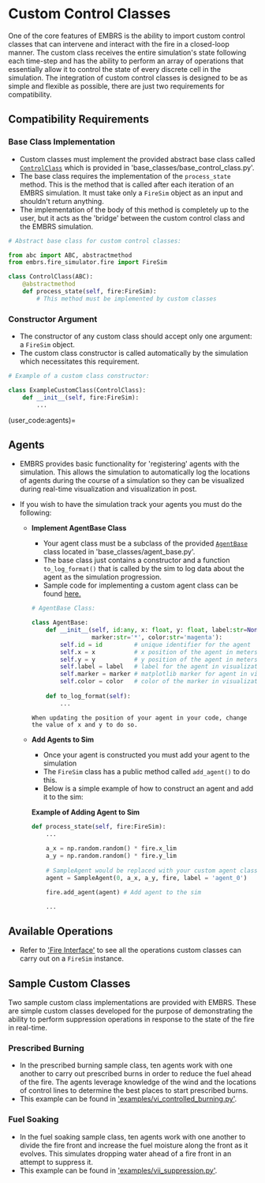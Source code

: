# Custom Control Classes
One of the core features of EMBRS is the ability to import custom control classes that can intervene and interact with the fire in a closed-loop manner. The custom class receives the entire simulation's state following each time-step and has the ability to perform an array of operations that essentially allow it to control the state of every discrete cell in the simulation. The integration of custom control classes is designed to be as simple and flexible as possible, there are just two requirements for compatibility.

## Compatibility Requirements

### Base Class Implementation

- Custom classes must implement the provided abstract base class called [`ControlClass`](./_autosummary/base_classes.control_base.rst) which is provided in 'base_classes/base_control_class.py'.
- The base class requires the implementation of the `process_state` method. This is the method that is called after each iteration of an EMBRS simulation. It must take only a `FireSim` object as an input and shouldn't return anything.
- The implementation of the body of this method is completely up to the user, but it acts as the 'bridge' between the custom control class and the EMBRS simulation.


```python
# Abstract base class for custom control classes:

from abc import ABC, abstractmethod
from embrs.fire_simulator.fire import FireSim

class ControlClass(ABC):
    @abstractmethod
    def process_state(self, fire:FireSim):
        # This method must be implemented by custom classes

```

### Constructor Argument
- The constructor of any custom class should accept only one argument: a `FireSim` object.
- The custom class constructor is called automatically by the simulation which necessitates this requirement.

```python
# Example of a custom class constructor:

class ExampleCustomClass(ControlClass):
    def __init__(self, fire:FireSim):
        ...
```

(user_code:agents)=
## Agents
- EMBRS provides basic functionality for 'registering' agents with the simulation. This allows the simulation to automatically log the locations of agents during the course of a simulation so they can be visualized during real-time visualization and visualization in post.
- If you wish to have the simulation track your agents you must do the following:

    - **Implement AgentBase Class**
        - Your agent class must be a subclass of the provided [`AgentBase`](./_autosummary/base_classes.agent_base.rst) class located in 'base_classes/agent_base.py'. 
        - The base class just contains a constructor and a function `to_log_format()` that is called by the sim to log data about the agent as the simulation progression.
        - Sample code for implementing a custom agent class can be found [here.](examples:sample_agent)

        ```python
        # AgentBase Class:

        class AgentBase:
            def __init__(self, id:any, x: float, y: float, label:str=None,
                         marker:str='*', color:str='magenta'):
                self.id = id         # unique identifier for the agent
                self.x = x           # x position of the agent in meters
                self.y = y           # y position of the agent in meters
                self.label = label   # label for the agent in visualizations
                self.marker = marker # matplotlib marker for agent in visualizations
                self.color = color   # color of the marker in visualizations
            
            def to_log_format(self):
                ...

        ```
        
        ```{note}
      When updating the position of your agent in your code, change the value of x and y to do so.
        ```

    - **Add Agents to Sim**
        - Once your agent is constructed you must add your agent to the simulation
        - The `FireSim` class has a public method called `add_agent()` to do this.
        - Below is a simple example of how to construct an agent and add it to the sim:

        **Example of Adding Agent to Sim**
        ```python
        def process_state(self, fire:FireSim):
            ...            
            
            a_x = np.random.random() * fire.x_lim
            a_y = np.random.random() * fire.y_lim
            
            # SampleAgent would be replaced with your custom agent class
            agent = SampleAgent(0, a_x, a_y, fire, label = 'agent_0')

            fire.add_agent(agent) # Add agent to the sim

            ...

        ```

## Available Operations
- Refer to ['Fire Interface'](./interface_reference.md) to see all the operations custom classes can carry out on a `FireSim` instance.

## Sample Custom Classes
Two sample custom class implementations are provided with EMBRS. These are simple custom classes developed for the purpose of demonstrating the ability to perform suppression operations in response to the state of the fire in real-time.


### Prescribed Burning
- In the prescribed burning sample class, ten agents work with one another to carry out prescribed burns in order to reduce the fuel ahead of the fire. The agents leverage knowledge of the wind and the locations of control lines to determine the best places to start prescribed burns.
- This example can be found in ['examples/vi_controlled_burning.py'](examples:controlled_burning).

### Fuel Soaking
- In the fuel soaking sample class, ten agents work with one another to divide the fire front and increase the fuel moisture along the front as it evolves. This simulates dropping water ahead of a fire front in an attempt to suppress it.
- This example can be found in ['examples/vii_suppression.py'](examples:suppression).